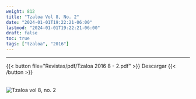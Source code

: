 ```yaml
---
weight: 812
title: "Tzaloa Vol 8, No. 2"
date: "2024-01-01T19:22:21-06:00"
lastmod: "2024-01-01T19:22:21-06:00"
draft: false
toc: true
tags: ["tzaloa", "2016"]
---
```

- - - - - - - - -
{{< button file="Revistas/pdf/Tzaloa 2016 8 - 2.pdf" >}}   Descargar {{< /button >}} 
######
![Tzaloa vol 8, no. 2](images/portada/8-2.jpeg)